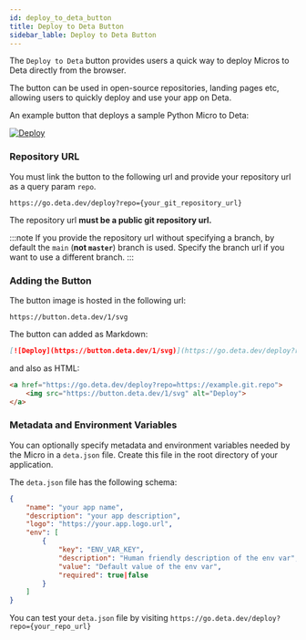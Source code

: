 ```yaml
---
id: deploy_to_deta_button
title: Deploy to Deta Button
sidebar_lable: Deploy to Deta Button
---
```


The `Deploy to Deta` button provides users a quick way to deploy Micros to Deta directly from the browser.

The button can be used in open-source repositories, landing pages etc, allowing users to quickly deploy and use your app on Deta.

An example button that deploys a sample Python Micro to Deta:

[![Deploy](/img/deploy_button/button.svg)](https://go.deta.dev/deploy?repo=https://github.com/deta/deploy-to-deta-button-example)

### Repository URL

You must link the button to the following url and provide your repository url as a query param `repo`.

```
https://go.deta.dev/deploy?repo={your_git_repository_url}
```

The repository url **must be a public git repository url.**

:::note
If you provide the repository url without specifying a branch, by default the `main` (**not `master`**) branch is used. Specify the branch url if you want to use a different branch. 
:::

### Adding the Button

The button image is hosted in the following url:
```
https://button.deta.dev/1/svg
```

The button can added as Markdown:

```md
[![Deploy](https://button.deta.dev/1/svg)](https://go.deta.dev/deploy?repo=https://example.git.repo)
```

and also as HTML:

```html
<a href="https://go.deta.dev/deploy?repo=https://example.git.repo">
	<img src="https://button.deta.dev/1/svg" alt="Deploy">
</a>
```

### Metadata and Environment Variables 

You can optionally specify metadata and environment variables needed by the Micro in a `deta.json` file. Create this file in the root directory of your application.

The `deta.json` file has the following schema:

```json
{
	"name": "your app name",
	"description": "your app description", 
	"logo": "https://your.app.logo.url",
	"env": [
		{
			"key": "ENV_VAR_KEY",
			"description": "Human friendly description of the env var",
			"value": "Default value of the env var",
			"required": true|false 
		}
	]
}

```

You can test your `deta.json` file by visiting `https://go.deta.dev/deploy?repo={your_repo_url}`